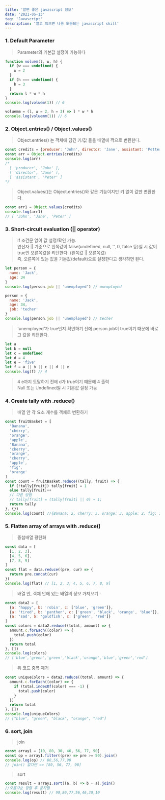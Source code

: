 ```yaml
---
title: '알면 좋은 javascript 정보'
date: '2021-06-13'
tag: 'Javascript'
description: '알고 있으면 나름 도움되는 javascript skill'
---
```


### 1. Default Parameter

> Parameter의 기본값 설정이 가능하다

```js
function voluem(l, w, h) {
  if (w === undefined) {
    w = 2
  }
  if (h === undefined) {
    h = 3
  }
  return l * w * h
}
console.log(voluem(1)) // 6
```

```js
voluemm = (l, w = 2, h = 3) => l * w * h
console.log(voluemm(1)) // 6
```

### 2. Object.entries() / Object.values()

> Object.entries() 는 객체에 담긴 키/값 들을 배열에 짝으로 변환한다.

```js
const credits = {producer: 'John', director: 'Jane', assistant: 'Petter'}
const arr = Object.entries(credits)
console.log(arr)
/*
  [ 'producer', 'John' ],
  [ 'director', 'Jane' ],
  [ 'assistant', 'Peter' ]
*/
```

> Object.values()는 Object.entries()와 같은 기능이지만 키 없이 값만 변환한다.

```js
const arr1 = Object.values(credits)
console.log(arr1)
// [ 'John', 'Jane', 'Peter' ]
```

### 3. Short-circuit evaluation (|| operator)

> If 조건문 없이 값 설정/확인 가능.  
> 연산자 || 기준으로 왼쪽값이 false(undefined, null, '', 0, false 등)일 시 값이 true인 오른쪽값을 리턴한다. (왼쪽값 || 오른쪽값)  
> 즉, 오른쪽에 있는 값을 기본값(default)으로 설정한다고 생각하면 된다.

```js
let person = {
  name: 'Jack',
  age: 34
}
console.log(person.job || 'unemployed') // unemployed
```

```js
person = {
  name: 'Jack',
  age: 34,
  job: 'techer'
}
console.log(person.job || 'unemployed') // techer
```

> 'unemployed'가 true인지 확인하기 전에 person.job이 true이기 때문에 바로 그 값을 리턴한다.

```js
let a
let b = null
let c = undefined
let d = 4
let e = 'five'
let f = a || b || c || d || e
console.log(f) // 4
```

> 4 e까지 도달하기 전에 d가 true이기 때문에 4 출력  
> Null 또는 Undefined일 시 기본값 설정 가능

### 4. Create tally with .reduce()

> 배열 안 각 요소 개수를 객체로 변환하기

```js
const fruitBasket = [
  'Banana',
  'cherry',
  'orange',
  'apple',
  'Banana',
  'cherry',
  'orange',
  'cherry',
  'apple',
  'fig',
  'orange'
]
const count = fruitBasket.reduce((tally, fruit) => {
  if (!tally[fruit]) tally[fruit] = 1
  else tally[fruit]++
  // 다른 방법
  // tally[fruit] = (tally[fruit] || 0) + 1;
  return tally
}, {})
console.log(count) //{Banana: 2, cherry: 3, orange: 3, apple: 2, fig: 1}
```

### 5. Flatten array of arrays with .reduce()

> 중첩배열 평탄화

```js
const data = [
  [1, 2, 3],
  [4, 5, 6],
  [7, 8, 9]
]
const flat = data.reduce((pre, cur) => {
  return pre.concat(cur)
})
console.log(flat) // [1, 2, 3, 4, 5, 6, 7, 8, 9]
```

> 배열 안, 객체 안에 있는 배열의 정보 가져오기 :

```js
const data2 = [
  {a: 'happy', b: 'robin', c: ['blue', 'green']},
  {a: 'tired', b: 'panther', c: ['green', 'black', 'orange', 'blue']},
  {a: 'sad', b: 'goldfish', c: ['green', 'red']}
]
const colors = data2.reduce((total, amount) => {
  amount.c.forEach((color) => {
    total.push(color)
  })
  return total
}, [])
console.log(colors)
// ['blue','green','green','black','orange','blue','green','red']
```

> 위 코드 중복 제거

```js
const uniqueColors = data2.reduce((total, amount) => {
  amount.c.forEach((color) => {
    if (total.indexOf(color) === -1) {
      total.push(color)
    }
  })
  return total
}, [])
console.log(uniqueColors)
// ["blue", "green", "black", "orange", "red"]
```

### 6. sort, join

> join

```js
const array1 = [10, 80, 30, 46, 56, 77, 90]
const op = array1.filter((pre) => pre >= 50).join()
console.log(op) // 80,56,77,90
// join() 없다면 => [80, 56, 77, 90]
```

> sort

```js
const result = array1.sort((a, b) => b - a).join()
//오름차순 정렬 후 문자열
console.log(result) // 90,80,77,56,46,30,10
```
